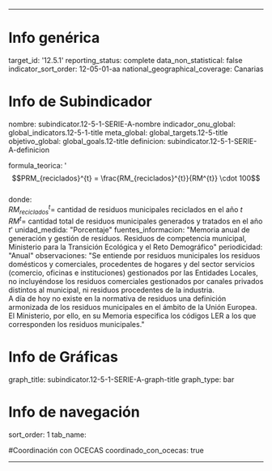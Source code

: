 ---

# Info genérica
target_id: '12.5.1'
reporting_status: complete
data_non_statistical: false
indicator_sort_order: 12-05-01-aa
national_geographical_coverage: Canarias

# Info de Subindicador
nombre: subindicator.12-5-1-SERIE-A-nombre
indicador_onu_global: global_indicators.12-5-1-title
meta_global: global_targets.12-5-title
objetivo_global: global_goals.12-title
definicion: subindicator.12-5-1-SERIE-A-definicion

formula_teorica: '$$PRM_{reciclados}^{t} = \frac{RM_{reciclados}^{t}}{RM^{t}} \cdot 100$$ <br>
donde: <br>
$RM_{reciclados}^{t} =$ cantidad de residuos municipales reciclados en el año $t$ <br>
$RM^{t} =$ cantidad total de residuos municipales generados y tratados en el año $t$'
unidad_medida: "Porcentaje"
fuentes_informacion: "Memoria anual de generación y gestión de residuos. Residuos de competencia municipal, Ministerio para la Transición Ecológica y el Reto Demográfico"
periodicidad: "Anual"
observaciones: "Se entiende por residuos municipales los residuos domésticos y comerciales, procedentes de hogares y del sector servicios (comercio, oficinas e instituciones) gestionados por las Entidades Locales, no incluyéndose los residuos comerciales gestionados por canales privados distintos al municipal, ni residuos procedentes de la industria.<br>
A día de hoy no existe en la normativa de residuos una definición armonizada de los residuos municipales en el ámbito de la Unión Europea. El Ministerio, por ello, en su Memoria especifica los códigos LER a los que corresponden los residuos municipales."

# Info de Gráficas
graph_title: subindicator.12-5-1-SERIE-A-graph-title
graph_type: bar

# Info de navegación
sort_order: 1
tab_name:

#Coordinación con OCECAS
coordinado_con_ocecas: true

---